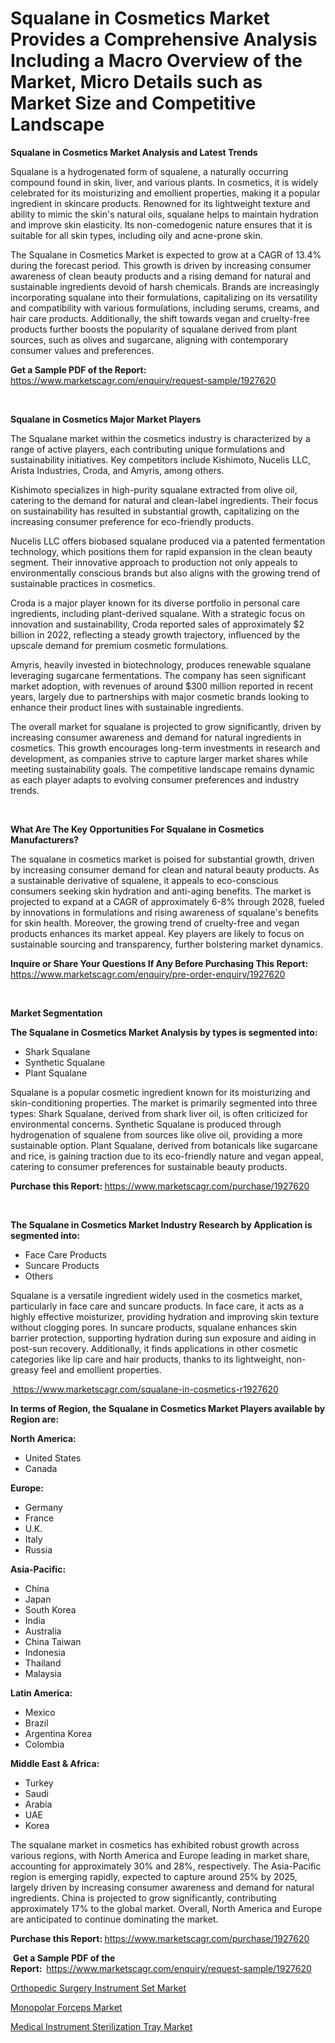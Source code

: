 <p><h1>Squalane in Cosmetics Market Provides a Comprehensive Analysis Including a Macro Overview of the Market, Micro Details such as Market Size and Competitive Landscape</h1></p><p><strong>Squalane in Cosmetics Market Analysis and Latest Trends</strong></p>
<p><p>Squalane is a hydrogenated form of squalene, a naturally occurring compound found in skin, liver, and various plants. In cosmetics, it is widely celebrated for its moisturizing and emollient properties, making it a popular ingredient in skincare products. Renowned for its lightweight texture and ability to mimic the skin's natural oils, squalane helps to maintain hydration and improve skin elasticity. Its non-comedogenic nature ensures that it is suitable for all skin types, including oily and acne-prone skin.</p><p>The Squalane in Cosmetics Market is expected to grow at a CAGR of 13.4% during the forecast period. This growth is driven by increasing consumer awareness of clean beauty products and a rising demand for natural and sustainable ingredients devoid of harsh chemicals. Brands are increasingly incorporating squalane into their formulations, capitalizing on its versatility and compatibility with various formulations, including serums, creams, and hair care products. Additionally, the shift towards vegan and cruelty-free products further boosts the popularity of squalane derived from plant sources, such as olives and sugarcane, aligning with contemporary consumer values and preferences.</p></p>
<p><strong>Get a Sample PDF of the Report:&nbsp;</strong> <a href="https://www.marketscagr.com/enquiry/request-sample/1927620?utm_campaign=2114&utm_medium=2&utm_source=Github&utm_content=ia&utm_term=28032025&utm_id=squalane-in-cosmetics">https://www.marketscagr.com/enquiry/request-sample/1927620</a></p>
<p>&nbsp;</p>
<p><strong>Squalane in Cosmetics Major Market Players</strong></p>
<p><p>The Squalane market within the cosmetics industry is characterized by a range of active players, each contributing unique formulations and sustainability initiatives. Key competitors include Kishimoto, Nucelis LLC, Arista Industries, Croda, and Amyris, among others.</p><p>Kishimoto specializes in high-purity squalane extracted from olive oil, catering to the demand for natural and clean-label ingredients. Their focus on sustainability has resulted in substantial growth, capitalizing on the increasing consumer preference for eco-friendly products.</p><p>Nucelis LLC offers biobased squalane produced via a patented fermentation technology, which positions them for rapid expansion in the clean beauty segment. Their innovative approach to production not only appeals to environmentally conscious brands but also aligns with the growing trend of sustainable practices in cosmetics.</p><p>Croda is a major player known for its diverse portfolio in personal care ingredients, including plant-derived squalane. With a strategic focus on innovation and sustainability, Croda reported sales of approximately $2 billion in 2022, reflecting a steady growth trajectory, influenced by the upscale demand for premium cosmetic formulations.</p><p>Amyris, heavily invested in biotechnology, produces renewable squalane leveraging sugarcane fermentations. The company has seen significant market adoption, with revenues of around $300 million reported in recent years, largely due to partnerships with major cosmetic brands looking to enhance their product lines with sustainable ingredients.</p><p>The overall market for squalane is projected to grow significantly, driven by increasing consumer awareness and demand for natural ingredients in cosmetics. This growth encourages long-term investments in research and development, as companies strive to capture larger market shares while meeting sustainability goals. The competitive landscape remains dynamic as each player adapts to evolving consumer preferences and industry trends.</p></p>
<p>&nbsp;</p>
<p><strong>What Are The Key Opportunities For Squalane in Cosmetics Manufacturers?</strong></p>
<p><p>The squalane in cosmetics market is poised for substantial growth, driven by increasing consumer demand for clean and natural beauty products. As a sustainable derivative of squalene, it appeals to eco-conscious consumers seeking skin hydration and anti-aging benefits. The market is projected to expand at a CAGR of approximately 6-8% through 2028, fueled by innovations in formulations and rising awareness of squalane's benefits for skin health. Moreover, the growing trend of cruelty-free and vegan products enhances its market appeal. Key players are likely to focus on sustainable sourcing and transparency, further bolstering market dynamics.</p></p>
<p><strong>Inquire or Share Your Questions If Any Before Purchasing This Report:</strong> <a href="https://www.marketscagr.com/enquiry/pre-order-enquiry/1927620?utm_campaign=2114&utm_medium=2&utm_source=Github&utm_content=ia&utm_term=28032025&utm_id=squalane-in-cosmetics">https://www.marketscagr.com/enquiry/pre-order-enquiry/1927620</a></p>
<p>&nbsp;</p>
<p><strong>Market Segmentation</strong></p>
<p><strong>The Squalane in Cosmetics Market Analysis by types is segmented into:</strong></p>
<p><ul><li>Shark Squalane</li><li>Synthetic Squalane</li><li>Plant Squalane</li></ul></p>
<p><p>Squalane is a popular cosmetic ingredient known for its moisturizing and skin-conditioning properties. The market is primarily segmented into three types: Shark Squalane, derived from shark liver oil, is often criticized for environmental concerns. Synthetic Squalane is produced through hydrogenation of squalene from sources like olive oil, providing a more sustainable option. Plant Squalane, derived from botanicals like sugarcane and rice, is gaining traction due to its eco-friendly nature and vegan appeal, catering to consumer preferences for sustainable beauty products.</p></p>
<p><strong>Purchase this Report:&nbsp;</strong><a href="https://www.marketscagr.com/purchase/1927620?utm_campaign=2114&utm_medium=2&utm_source=Github&utm_content=ia&utm_term=28032025&utm_id=squalane-in-cosmetics">https://www.marketscagr.com/purchase/1927620</a></p>
<p>&nbsp;</p>
<p><strong>The Squalane in Cosmetics Market Industry Research by Application is segmented into:</strong></p>
<p><ul><li>Face Care Products</li><li>Suncare Products</li><li>Others</li></ul></p>
<p><p>Squalane is a versatile ingredient widely used in the cosmetics market, particularly in face care and suncare products. In face care, it acts as a highly effective moisturizer, providing hydration and improving skin texture without clogging pores. In suncare products, squalane enhances skin barrier protection, supporting hydration during sun exposure and aiding in post-sun recovery. Additionally, it finds applications in other cosmetic categories like lip care and hair products, thanks to its lightweight, non-greasy feel and emollient properties.</p></p>
<p><a href="https://www.marketscagr.com/squalane-in-cosmetics-r1927620?utm_campaign=2114&utm_medium=2&utm_source=Github&utm_content=ia&utm_term=28032025&utm_id=squalane-in-cosmetics">&nbsp;https://www.marketscagr.com/squalane-in-cosmetics-r1927620</a></p>
<p><strong>In terms of Region, the Squalane in Cosmetics Market Players available by Region are:</strong></p>
<p>
    <p> <strong> North America: </strong>
        <ul>
            <li>United States</li>
            <li>Canada</li>
        </ul>
        </p> 
    <p> <strong> Europe: </strong>
        <ul>
            <li>Germany</li>
            <li>France</li>
            <li>U.K.</li>
            <li>Italy</li>
            <li>Russia</li>
        </ul>
        </p> 
    <p> <strong> Asia-Pacific: </strong>
        <ul>
            <li>China</li>
            <li>Japan</li>
            <li>South Korea</li>
            <li>India</li>
            <li>Australia</li>
            <li>China Taiwan</li>
            <li>Indonesia</li>
            <li>Thailand</li>
            <li>Malaysia</li>
        </ul>
        </p> 
    <p> <strong> Latin America: </strong>
        <ul>
            <li>Mexico</li>
            <li>Brazil</li>
            <li>Argentina Korea</li>
            <li>Colombia</li>
        </ul>
        </p> 
    <p> <strong> Middle East & Africa: </strong>
        <ul>
            <li>Turkey</li>
            <li>Saudi</li>
            <li>Arabia</li>
            <li>UAE</li>
            <li>Korea</li>
        </ul>
    </p>
    </p>
<p><p>The squalane market in cosmetics has exhibited robust growth across various regions, with North America and Europe leading in market share, accounting for approximately 30% and 28%, respectively. The Asia-Pacific region is emerging rapidly, expected to capture around 25% by 2025, largely driven by increasing consumer awareness and demand for natural ingredients. China is projected to grow significantly, contributing approximately 17% to the global market. Overall, North America and Europe are anticipated to continue dominating the market.</p></p>
<p><strong>Purchase this Report: </strong><a href="https://www.marketscagr.com/purchase/1927620?utm_campaign=2114&utm_medium=2&utm_source=Github&utm_content=ia&utm_term=28032025&utm_id=squalane-in-cosmetics">https://www.marketscagr.com/purchase/1927620</a></p>
<p>&nbsp;<strong>Get a Sample PDF of the Report:&nbsp;&nbsp;</strong><a href="https://www.marketscagr.com/enquiry/request-sample/1927620?utm_campaign=2114&utm_medium=2&utm_source=Github&utm_content=ia&utm_term=28032025&utm_id=squalane-in-cosmetics">https://www.marketscagr.com/enquiry/request-sample/1927620</a></p>
<p><strong></strong></p>
<p><p><a href="https://github.com/sionepeppess/Market-Research-Report-List-1/blob/main/orthopedic-surgery-instrument-set-market.md?utm_campaign=2114&utm_medium=2&utm_source=Github&utm_content=ia&utm_term=28032025&utm_id=squalane-in-cosmetics">Orthopedic Surgery Instrument Set Market</a></p><p><a href="https://github.com/tamvrosiya/Market-Research-Report-List-6/blob/main/monopolar-forceps-market.md?utm_campaign=2114&utm_medium=2&utm_source=Github&utm_content=ia&utm_term=28032025&utm_id=squalane-in-cosmetics">Monopolar Forceps Market</a></p><p><a href="https://github.com/pizolina/Market-Research-Report-List-7/blob/main/medical-instrument-sterilization-tray-market.md?utm_campaign=2114&utm_medium=2&utm_source=Github&utm_content=ia&utm_term=28032025&utm_id=squalane-in-cosmetics">Medical Instrument Sterilization Tray Market</a></p></p>